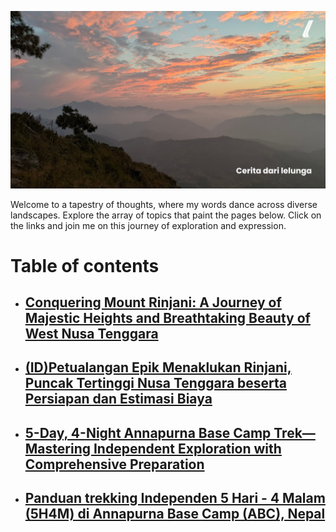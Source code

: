---
---

![content/posts/lelunga-banner-website-min.jpg](content/posts/lelunga-banner-website-min.jpg)

Welcome to a tapestry of thoughts, where my words dance across diverse landscapes. Explore the array of topics that paint the pages below. Click on the links and join me on this journey of exploration and expression.

# Table of contents

- ## [Conquering Mount Rinjani: A Journey of Majestic Heights and Breathtaking Beauty of West Nusa Tenggara](/posts/rinjani)
- ## [(ID)Petualangan Epik Menaklukan Rinjani, Puncak Tertinggi Nusa Tenggara beserta Persiapan dan Estimasi Biaya](https://www.klikaktual.com/travel-lifestyle/669960297/petualangan-epik-menaklukan-rinjani-puncak-tertinggi-nusa-tenggara-beserta-persiapan-dan-estimasi-biaya)
- ## [5-Day, 4-Night Annapurna Base Camp Trek—Mastering Independent Exploration with Comprehensive Preparation](/posts/independent-trekking-annapurna-basecamp-trek)
- ## [Panduan trekking Independen 5 Hari - 4 Malam (5H4M) di Annapurna Base Camp (ABC), Nepal](/posts/trekking-independen-ke-annapurna-base-camp)
